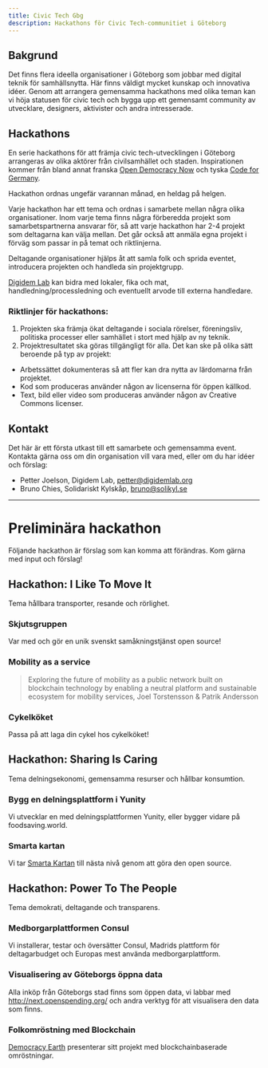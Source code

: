 ```yaml
---
title: Civic Tech Gbg
description: Hackathons för Civic Tech-communitiet i Göteborg
---
```


## Bakgrund
Det finns flera ideella organisationer i Göteborg som jobbar med digital teknik för samhällsnytta. Här finns väldigt mycket kunskap och innovativa idéer. Genom att arrangera gemensamma hackathons med olika teman kan vi höja statusen för civic tech och bygga upp ett gemensamt community av utvecklare, designers, aktivister och andra intresserade.

## Hackathons
En serie hackathons för att främja civic tech-utvecklingen i Göteborg arrangeras av olika aktörer från civilsamhället och staden. Inspirationen kommer från bland annat franska [Open Democracy Now]( http://opendemocracynow.net/) och tyska [Code for Germany](https://codefor.de/en/).

Hackathon ordnas ungefär varannan månad, en heldag på helgen.

Varje hackathon har ett tema och ordnas i samarbete mellan några olika organisationer. Inom varje tema finns några förberedda projekt som samarbetspartnerna ansvarar för, så att varje hackathon har 2-4 projekt som deltagarna kan välja mellan. Det går också att anmäla egna projekt i förväg som passar in på temat och riktlinjerna.

Deltagande organisationer hjälps åt att samla folk och sprida eventet, introducera projekten och handleda sin projektgrupp.

[Digidem Lab](http://digidemlab.org) kan bidra med lokaler, fika och mat, handledning/processledning och eventuellt arvode till externa handledare.

### Riktlinjer för hackathons:
1. Projekten ska främja ökat deltagande i sociala rörelser, föreningsliv, politiska processer eller samhället i stort med hjälp av ny teknik.
2. Projektresultatet ska göras tillgängligt för alla.
Det kan ske på olika sätt beroende på typ av projekt:
* Arbetssättet dokumenteras så att fler kan dra nytta av lärdomarna från projektet.
* Kod som produceras använder någon av licenserna för öppen källkod.
* Text, bild eller video som produceras använder någon av Creative Commons licenser.

## Kontakt
Det här är ett första utkast till ett samarbete och gemensamma event. Kontakta gärna oss om din organisation vill vara med, eller om du har idéer och förslag:
* Petter Joelson, Digidem Lab, [petter@digidemlab.org](mailto:petter@digidemlab.org)
* Bruno Chies, Solidariskt Kylskåp, [bruno@solikyl.se](mailto:bruno@solikyl.se)

---

# Preliminära hackathon
Följande hackathon är förslag som kan komma att förändras. Kom gärna med input och förslag!

## Hackathon: I Like To Move It
Tema hållbara transporter, resande och rörlighet.

### Skjutsgruppen
Var med och gör en unik svenskt samåkningstjänst open source!

### Mobility as a service  
> Exploring the future of mobility as a public network built on blockchain technology by enabling a neutral platform and sustainable ecosystem for mobility services, Joel Torstensson & Patrik Andersson

### Cykelköket
Passa på att laga din cykel hos cykelköket!

## Hackathon: Sharing Is Caring
Tema delningsekonomi, gemensamma resurser och hållbar konsumtion.

### Bygg en delningsplattform i Yunity
Vi utvecklar en med delningsplattformen Yunity, eller bygger vidare på foodsaving.world.

### Smarta kartan
Vi tar [Smarta Kartan](http://smartakartan.se) till nästa nivå genom att göra den open source.

## Hackathon: Power To The People
Tema demokrati, deltagande och transparens.

### Medborgarplattformen Consul
Vi installerar, testar och översätter Consul, Madrids plattform för deltagarbudget och Europas mest använda medborgarplattform.

### Visualisering av Göteborgs öppna data
Alla inköp från Göteborgs stad finns som öppen data, vi labbar med <http://next.openspending.org/> och andra verktyg för att visualisera den data som finns.

### Folkomröstning med Blockchain
[Democracy Earth](http://democracy.earth) presenterar sitt projekt med blockchainbaserade omröstningar.
